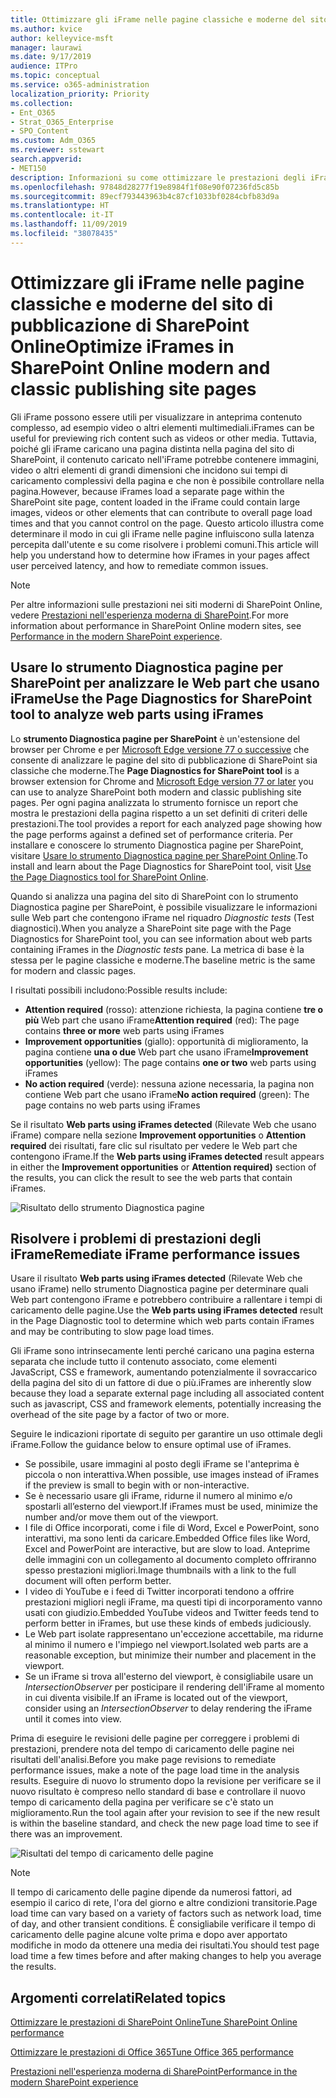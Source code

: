 ```yaml
---
title: Ottimizzare gli iFrame nelle pagine classiche e moderne del sito di pubblicazione di SharePoint Online
ms.author: kvice
author: kelleyvice-msft
manager: laurawi
ms.date: 9/17/2019
audience: ITPro
ms.topic: conceptual
ms.service: o365-administration
localization_priority: Priority
ms.collection:
- Ent_O365
- Strat_O365_Enterprise
- SPO_Content
ms.custom: Adm_O365
ms.reviewer: sstewart
search.appverid:
- MET150
description: Informazioni su come ottimizzare le prestazioni degli iFrame nelle pagine classiche e moderne del sito di pubblicazione di SharePoint Online.
ms.openlocfilehash: 97848d28277f19e8984f1f08e90f07236fd5c85b
ms.sourcegitcommit: 89ecf793443963b4c87cf1033bf0284cbfb83d9a
ms.translationtype: HT
ms.contentlocale: it-IT
ms.lasthandoff: 11/09/2019
ms.locfileid: "38078435"
---
```

# <a name="optimize-iframes-in-sharepoint-online-modern-and-classic-publishing-site-pages"></a><span data-ttu-id="0027b-103">Ottimizzare gli iFrame nelle pagine classiche e moderne del sito di pubblicazione di SharePoint Online</span><span class="sxs-lookup"><span data-stu-id="0027b-103">Optimize iFrames in SharePoint Online modern and classic publishing site pages</span></span>

<span data-ttu-id="0027b-104">Gli iFrame possono essere utili per visualizzare in anteprima contenuto complesso, ad esempio video o altri elementi multimediali.</span><span class="sxs-lookup"><span data-stu-id="0027b-104">iFrames can be useful for previewing rich content such as videos or other media.</span></span> <span data-ttu-id="0027b-105">Tuttavia, poiché gli iFrame caricano una pagina distinta nella pagina del sito di SharePoint, il contenuto caricato nell'iFrame potrebbe contenere immagini, video o altri elementi di grandi dimensioni che incidono sui tempi di caricamento complessivi della pagina e che non è possibile controllare nella pagina.</span><span class="sxs-lookup"><span data-stu-id="0027b-105">However, because iFrames load a separate page within the SharePoint site page, content loaded in the iFrame could contain large images, videos or other elements that can contribute to overall page load times and that you cannot control on the page.</span></span> <span data-ttu-id="0027b-106">Questo articolo illustra come determinare il modo in cui gli iFrame nelle pagine influiscono sulla latenza percepita dall'utente e su come risolvere i problemi comuni.</span><span class="sxs-lookup"><span data-stu-id="0027b-106">This article will help you understand how to determine how iFrames in your pages affect user perceived latency, and how to remediate common issues.</span></span>

>[!NOTE]
><span data-ttu-id="0027b-107">Per altre informazioni sulle prestazioni nei siti moderni di SharePoint Online, vedere [Prestazioni nell'esperienza moderna di SharePoint](https://docs.microsoft.com/sharepoint/modern-experience-performance).</span><span class="sxs-lookup"><span data-stu-id="0027b-107">For more information about performance in SharePoint Online modern sites, see [Performance in the modern SharePoint experience](https://docs.microsoft.com/sharepoint/modern-experience-performance).</span></span>

## <a name="use-the-page-diagnostics-for-sharepoint-tool-to-analyze-web-parts-using-iframes"></a><span data-ttu-id="0027b-108">Usare lo strumento Diagnostica pagine per SharePoint per analizzare le Web part che usano iFrame</span><span class="sxs-lookup"><span data-stu-id="0027b-108">Use the Page Diagnostics for SharePoint tool to analyze web parts using iFrames</span></span>

<span data-ttu-id="0027b-109">Lo **strumento Diagnostica pagine per SharePoint** è un'estensione del browser per Chrome e per [Microsoft Edge versione 77 o successive](https://www.microsoftedgeinsider.com/download?form=MI13E8&OCID=MI13E8) che consente di analizzare le pagine del sito di pubblicazione di SharePoint sia classiche che moderne.</span><span class="sxs-lookup"><span data-stu-id="0027b-109">The **Page Diagnostics for SharePoint tool** is a browser extension for Chrome and [Microsoft Edge version 77 or later](https://www.microsoftedgeinsider.com/download?form=MI13E8&OCID=MI13E8) you can use to analyze SharePoint both modern and classic publishing site pages.</span></span> <span data-ttu-id="0027b-110">Per ogni pagina analizzata lo strumento fornisce un report che mostra le prestazioni della pagina rispetto a un set definiti di criteri delle prestazioni.</span><span class="sxs-lookup"><span data-stu-id="0027b-110">The tool provides a report for each analyzed page showing how the page performs against a defined set of performance criteria.</span></span> <span data-ttu-id="0027b-111">Per installare e conoscere lo strumento Diagnostica pagine per SharePoint, visitare [Usare lo strumento Diagnostica pagine per SharePoint Online](page-diagnostics-for-spo.md).</span><span class="sxs-lookup"><span data-stu-id="0027b-111">To install and learn about the Page Diagnostics for SharePoint tool, visit [Use the Page Diagnostics tool for SharePoint Online](page-diagnostics-for-spo.md).</span></span>

<span data-ttu-id="0027b-112">Quando si analizza una pagina del sito di SharePoint con lo strumento Diagnostica pagine per SharePoint, è possibile visualizzare le informazioni sulle Web part che contengono iFrame nel riquadro _Diagnostic tests_ (Test diagnostici).</span><span class="sxs-lookup"><span data-stu-id="0027b-112">When you analyze a SharePoint site page with the Page Diagnostics for SharePoint tool, you can see information about web parts containing iFrames in the _Diagnostic tests_ pane.</span></span> <span data-ttu-id="0027b-113">La metrica di base è la stessa per le pagine classiche e moderne.</span><span class="sxs-lookup"><span data-stu-id="0027b-113">The baseline metric is the same for modern and classic pages.</span></span>

<span data-ttu-id="0027b-114">I risultati possibili includono:</span><span class="sxs-lookup"><span data-stu-id="0027b-114">Possible results include:</span></span>

- <span data-ttu-id="0027b-115">**Attention required** (rosso): attenzione richiesta, la pagina contiene **tre o più** Web part che usano iFrame</span><span class="sxs-lookup"><span data-stu-id="0027b-115">**Attention required** (red): The page contains **three or more** web parts using iFrames</span></span>
- <span data-ttu-id="0027b-116">**Improvement opportunities** (giallo): opportunità di miglioramento, la pagina contiene **una o due** Web part che usano iFrame</span><span class="sxs-lookup"><span data-stu-id="0027b-116">**Improvement opportunities** (yellow): The page contains **one or two** web parts using iFrames</span></span>
- <span data-ttu-id="0027b-117">**No action required** (verde): nessuna azione necessaria, la pagina non contiene Web part che usano iFrame</span><span class="sxs-lookup"><span data-stu-id="0027b-117">**No action required** (green): The page contains no web parts using iFrames</span></span>

<span data-ttu-id="0027b-118">Se il risultato **Web parts using iFrames detected** (Rilevate Web che usano iFrame) compare nella sezione **Improvement opportunities** o **Attention required** dei risultati, fare clic sul risultato per vedere le Web part che contengono iFrame.</span><span class="sxs-lookup"><span data-stu-id="0027b-118">If the **Web parts using iFrames detected** result appears in either the **Improvement opportunities** or **Attention required)** section of the results, you can click the result to see the web parts that contain iFrames.</span></span>

![Risultato dello strumento Diagnostica pagine](media/modern-portal-optimization/pagediag-iframe-yellow.png)

## <a name="remediate-iframe-performance-issues"></a><span data-ttu-id="0027b-120">Risolvere i problemi di prestazioni degli iFrame</span><span class="sxs-lookup"><span data-stu-id="0027b-120">Remediate iFrame performance issues</span></span>

<span data-ttu-id="0027b-121">Usare il risultato **Web parts using iFrames detected** (Rilevate Web che usano iFrame) nello strumento Diagnostica pagine per determinare quali Web part contengono iFrame e potrebbero contribuire a rallentare i tempi di caricamento delle pagine.</span><span class="sxs-lookup"><span data-stu-id="0027b-121">Use the **Web parts using iFrames detected** result in the Page Diagnostic tool to determine which web parts contain iFrames and may be contributing to slow page load times.</span></span>

<span data-ttu-id="0027b-122">Gli iFrame sono intrinsecamente lenti perché caricano una pagina esterna separata che include tutto il contenuto associato, come elementi JavaScript, CSS e framework, aumentando potenzialmente il sovraccarico della pagina del sito di un fattore di due o più.</span><span class="sxs-lookup"><span data-stu-id="0027b-122">iFrames are inherently slow because they load a separate external page including all associated content such as javascript, CSS and framework elements, potentially increasing the overhead of the site page by a factor of two or more.</span></span>

<span data-ttu-id="0027b-123">Seguire le indicazioni riportate di seguito per garantire un uso ottimale degli iFrame.</span><span class="sxs-lookup"><span data-stu-id="0027b-123">Follow the guidance below to ensure optimal use of iFrames.</span></span>

- <span data-ttu-id="0027b-124">Se possibile, usare immagini al posto degli iFrame se l'anteprima è piccola o non interattiva.</span><span class="sxs-lookup"><span data-stu-id="0027b-124">When possible, use images instead of iFrames if the preview is small to begin with or non-interactive.</span></span>
- <span data-ttu-id="0027b-125">Se è necessario usare gli iFrame, ridurne il numero al minimo e/o spostarli all’esterno del viewport.</span><span class="sxs-lookup"><span data-stu-id="0027b-125">If iFrames must be used, minimize the number and/or move them out of the viewport.</span></span>
- <span data-ttu-id="0027b-126">I file di Office incorporati, come i file di Word, Excel e PowerPoint, sono interattivi, ma sono lenti da caricare.</span><span class="sxs-lookup"><span data-stu-id="0027b-126">Embedded Office files like Word, Excel and PowerPoint are interactive, but are slow to load.</span></span> <span data-ttu-id="0027b-127">Anteprime delle immagini con un collegamento al documento completo offriranno spesso prestazioni migliori.</span><span class="sxs-lookup"><span data-stu-id="0027b-127">Image thumbnails with a link to the full document will often perform better.</span></span>
- <span data-ttu-id="0027b-128">I video di YouTube e i feed di Twitter incorporati tendono a offrire prestazioni migliori negli iFrame, ma questi tipi di incorporamento vanno usati con giudizio.</span><span class="sxs-lookup"><span data-stu-id="0027b-128">Embedded YouTube videos and Twitter feeds tend to perform better in iFrames, but use these kinds of embeds judiciously.</span></span>
- <span data-ttu-id="0027b-129">Le Web part isolate rappresentano un'eccezione accettabile, ma ridurne al minimo il numero e l'impiego nel viewport.</span><span class="sxs-lookup"><span data-stu-id="0027b-129">Isolated web parts are a reasonable exception, but minimize their number and placement in the viewport.</span></span>
- <span data-ttu-id="0027b-130">Se un iFrame si trova all'esterno del viewport, è consigliabile usare un _IntersectionObserver_ per posticipare il rendering dell'iFrame al momento in cui diventa visibile.</span><span class="sxs-lookup"><span data-stu-id="0027b-130">If an iFrame is located out of the viewport, consider using an _IntersectionObserver_ to delay rendering the iFrame until it comes into view.</span></span>

<span data-ttu-id="0027b-131">Prima di eseguire le revisioni delle pagine per correggere i problemi di prestazioni, prendere nota del tempo di caricamento delle pagine nei risultati dell'analisi.</span><span class="sxs-lookup"><span data-stu-id="0027b-131">Before you make page revisions to remediate performance issues, make a note of the page load time in the analysis results.</span></span> <span data-ttu-id="0027b-132">Eseguire di nuovo lo strumento dopo la revisione per verificare se il nuovo risultato è compreso nello standard di base e controllare il nuovo tempo di caricamento della pagina per verificare se c'è stato un miglioramento.</span><span class="sxs-lookup"><span data-stu-id="0027b-132">Run the tool again after your revision to see if the new result is within the baseline standard, and check the new page load time to see if there was an improvement.</span></span>

![Risultati del tempo di caricamento delle pagine](media/modern-portal-optimization/pagediag-page-load-time.png)

>[!NOTE]
><span data-ttu-id="0027b-134">Il tempo di caricamento delle pagine dipende da numerosi fattori, ad esempio il carico di rete, l'ora del giorno e altre condizioni transitorie.</span><span class="sxs-lookup"><span data-stu-id="0027b-134">Page load time can vary based on a variety of factors such as network load, time of day, and other transient conditions.</span></span> <span data-ttu-id="0027b-135">È consigliabile verificare il tempo di caricamento delle pagine alcune volte prima e dopo aver apportato modifiche in modo da ottenere una media dei risultati.</span><span class="sxs-lookup"><span data-stu-id="0027b-135">You should test page load time a few times before and after making changes to help you average the results.</span></span>

## <a name="related-topics"></a><span data-ttu-id="0027b-136">Argomenti correlati</span><span class="sxs-lookup"><span data-stu-id="0027b-136">Related topics</span></span>

[<span data-ttu-id="0027b-137">Ottimizzare le prestazioni di SharePoint Online</span><span class="sxs-lookup"><span data-stu-id="0027b-137">Tune SharePoint Online performance</span></span>](tune-sharepoint-online-performance.md)

[<span data-ttu-id="0027b-138">Ottimizzare le prestazioni di Office 365</span><span class="sxs-lookup"><span data-stu-id="0027b-138">Tune Office 365 performance</span></span>](tune-office-365-performance.md)

[<span data-ttu-id="0027b-139">Prestazioni nell'esperienza moderna di SharePoint</span><span class="sxs-lookup"><span data-stu-id="0027b-139">Performance in the modern SharePoint experience</span></span>](https://docs.microsoft.com/sharepoint/modern-experience-performance.md)
